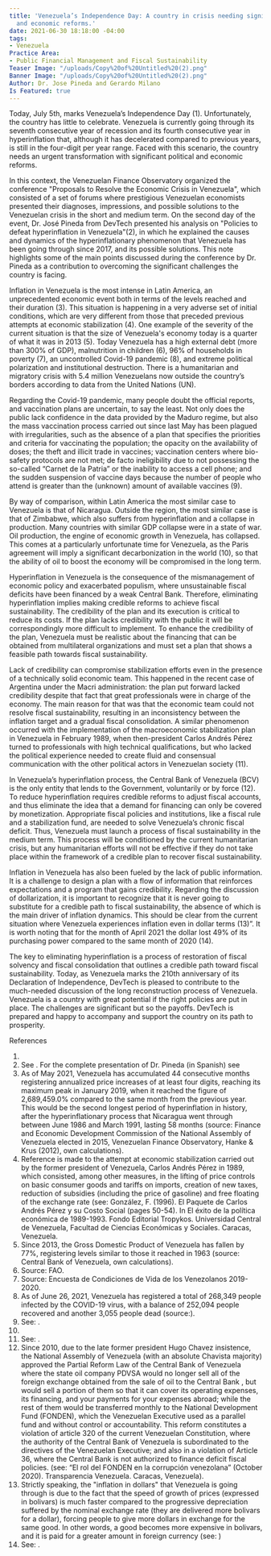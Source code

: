 ```yaml
---
title: 'Venezuela’s Independence Day: A country in crisis needing significant political
  and economic reforms.'
date: 2021-06-30 18:18:00 -04:00
tags:
- Venezuela
Practice Area:
- Public Financial Management and Fiscal Sustainability
Teaser Image: "/uploads/Copy%20of%20Untitled%20(2).png"
Banner Image: "/uploads/Copy%20of%20Untitled%20(2).png"
Author: Dr. Jose Pineda and Gerardo Milano
Is Featured: true
---
```


Today, July 5th, marks Venezuela’s Independence Day (1).   Unfortunately, the country has little to celebrate. Venezuela is currently going through its seventh consecutive year of recession and its fourth consecutive year in hyperinflation that, although it has decelerated compared to previous years, is still in the four-digit per year range. Faced with this scenario, the country needs an urgent transformation with significant political and economic reforms. 

In this context, the Venezuelan Finance Observatory organized the conference "Proposals to Resolve the Economic Crisis in Venezuela", which consisted of a set of forums where prestigious Venezuelan economists presented their diagnoses, impressions, and possible solutions to the Venezuelan crisis in the short and medium term. On the second day of the event, Dr. José Pineda from DevTech presented his analysis on "Policies to defeat hyperinflation in Venezuela"(2), in which he explained the causes and dynamics of the hyperinflationary phenomenon that Venezuela has been going through since 2017, and its possible solutions. This note highlights some of the main points discussed during the conference by Dr. Pineda as a contribution to overcoming the significant challenges the country is facing.

Inflation in Venezuela is the most intense in Latin America, an unprecedented economic event both in terms of the levels reached and their duration (3). This situation is happening in a very adverse set of initial conditions, which are very different from those that preceded previous attempts at economic stabilization (4). One example of the severity of the current situation is that the size of Venezuela's economy today is a quarter of what it was in 2013 (5). Today Venezuela has a high external debt (more than 300% of GDP), malnutrition in children (6), 96% of households in poverty (7), an uncontrolled Covid-19 pandemic (8), and extreme political polarization and institutional destruction. There is a humanitarian and migratory crisis with 5.4 million Venezuelans now outside the country’s borders according to data from the United Nations (UN).

Regarding the Covid-19 pandemic, many people doubt the official reports, and vaccination plans are uncertain, to say the least. Not only does the public lack confidence in the data provided by the Maduro regime, but also the mass vaccination process carried out since last May has been plagued with irregularities, such as the absence of a plan that specifies the priorities and criteria for vaccinating the population; the opacity on the availability of doses; the theft and illicit trade in vaccines; vaccination centers where bio-safety protocols are not met; de facto ineligibility due to not possessing the so-called “Carnet de la Patria” or the inability to access a cell phone; and the sudden suspension of vaccine days because the number of people who attend is greater than the (unknown) amount of available vaccines (9).

By way of comparison, within Latin America the most similar case to Venezuela is that of Nicaragua. Outside the region, the most similar case is that of Zimbabwe, which also suffers from hyperinflation and a collapse in production. Many countries with similar GDP collapse were in a state of war. Oil production, the engine of economic growth in Venezuela, has collapsed. This comes at a particularly unfortunate time for Venezuela, as the Paris agreement will imply a significant decarbonization in the world (10), so that the ability of oil to boost the economy will be compromised in the long term. 

Hyperinflation in Venezuela is the consequence of the mismanagement of economic policy and exacerbated populism, where unsustainable fiscal deficits have been financed by a weak Central Bank. Therefore, eliminating hyperinflation implies making credible reforms to achieve fiscal sustainability. The credibility of the plan and its execution is critical to reduce its costs. If the plan lacks credibility with the public it will be correspondingly more difficult to implement. To enhance the credibility of the plan, Venezuela must be realistic about the financing that can be obtained from multilateral organizations and must set a plan that shows a feasible path towards fiscal sustainability.

Lack of credibility can compromise stabilization efforts even in the presence of a technically solid economic team. This happened in the recent case of Argentina under the Macri administration: the plan put forward lacked credibility despite that fact that great professionals were in charge of the economy. The main reason for that was that the economic team could not resolve fiscal sustainability, resulting in an inconsistency between the inflation target and a gradual fiscal consolidation. A similar phenomenon occurred with the implementation of the macroeconomic stabilization plan in Venezuela in February 1989, when then-president Carlos Andrés Pérez turned to professionals with high technical qualifications, but who lacked the political experience needed to create fluid and consensual communication with the other political actors in Venezuelan society (11).

In Venezuela’s hyperinflation process, the Central Bank of Venezuela (BCV) is the only entity that lends to the Government, voluntarily or by force (12). To reduce hyperinflation requires credible reforms to adjust fiscal accounts, and thus eliminate the idea that a demand for financing can only be covered by monetization. Appropriate fiscal policies and institutions, like a fiscal rule and a stabilization fund, are needed to solve Venezuela’s chronic fiscal deficit. Thus, Venezuela must launch a process of fiscal sustainability in the medium term. This process will be conditioned by the current humanitarian crisis, but any humanitarian efforts will not be effective if they do not take place within the framework of a credible plan to recover fiscal sustainability.


Inflation in Venezuela has also been fueled by the lack of public information. It is a challenge to design a plan with a flow of information that reinforces expectations and a program that gains credibility. Regarding the discussion of dollarization, it is important to recognize that it is never going to substitute for a credible path to fiscal sustainability, the absence of which is the main driver of inflation dynamics. This should be clear from the current situation where Venezuela experiences inflation even in dollar terms (13)”. It is worth noting that for the month of April 2021 the dollar lost 49% of its purchasing power compared to the same month of 2020 (14).


The key to eliminating hyperinflation is a process of restoration of fiscal solvency and fiscal consolidation that outlines a credible path toward fiscal sustainability. Today, as Venezuela marks the 210th anniversary of its Declaration of Independence, DevTech is pleased to contribute to the much-needed discussion of the long reconstruction process of Venezuela. Venezuela is a country with great potential if the right policies are put in place. The challenges are significant but so the payoffs. DevTech is prepared and happy to accompany and support the country on its path to prosperity.


References
1. [](https://en.wikipedia.org/wiki/Independence_Day_(Venezuela))
2. See [](https://observatoriodefinanzas.com/jose-pineda-abatir-la-hiperinflacion-en-venezuela-implica-hacer-reformas-creibles-para-lograr-la-sostenibilidad-fiscal/). For the complete presentation of Dr. Pineda (in Spanish) see [](https://www.youtube.com/watch?v=adsM3mfFSxs) 
3. As of May 2021, Venezuela has accumulated 44 consecutive months registering annualized price increases of at least four digits, reaching its maximum peak in January 2019, when it reached the figure of 2,689,459.0% compared to the same month from the previous year. This would be the second longest period of hyperinflation in history, after the hyperinflationary process that Nicaragua went through between June 1986 and March 1991, lasting 58 months (source: Finance and Economic Development Commission of the National Assembly of Venezuela elected in 2015, Venezuelan Finance Observatory, Hanke & Krus (2012), own calculations).
4. Reference is made to the attempt at economic stabilization carried out by the former president of Venezuela, Carlos Andrés Pérez in 1989, which consisted, among other measures, in the lifting of price controls on basic consumer goods and tariffs on imports, creation of new taxes, reduction of subsidies (including the price of gasoline) and free floating of the exchange rate (see: González, F. (1996). El Paquete de Carlos Andrés Pérez y su Costo Social (pages 50-54). In El éxito de la política económica de 1989-1993. Fondo Editorial Tropykos. Universidad Central de Venezuela, Facultad de Ciencias Económicas y Sociales. Caracas, Venezuela.
5. Since 2013, the Gross Domestic Product of Venezuela has fallen by 77%, registering levels similar to those it reached in 1963 (source: Central Bank of Venezuela, own calculations).
6. Source: FAO.
7. Source: Encuesta de Condiciones de Vida de los Venezolanos 2019-2020.  
8. As of June 26, 2021, Venezuela has registered a total of 268,349 people infected by the COVID-19 virus, with a balance of 252,094 people recovered and another 3,055 people dead (source:[](https://www.worldometers.info/coronavirus/country/venezuela)).
9. See: [](https://transparencia.org.ve/saludcritica/2021/06/18/siete-irregularidades-de-la-vacunacion-anti-covid-19-en-venezuela/).
10. [](https://unfccc.int/process-and-meetings/the-paris-agreement/the-paris-agreement)       
11. See: [](https://prodavinci.com/cap-del-tranco-a-la-coronacion/). 
12. Since 2010, due to the late former president Hugo Chavez insistence, the National Assembly of Venezuela (with an absolute Chavista majority) approved the Partial Reform Law of the Central Bank of Venezuela where the state oil company PDVSA would no longer sell all of the foreign exchange obtained from the sale of oil to the Central Bank , but would sell a portion of them so that it can cover its operating expenses, its financing, and your payments for your expenses abroad; while the rest of them would be transferred monthly to the National Development Fund (FONDEN), which the Venezuelan Executive used as a parallel fund and without control or accountability.
This reform constitutes a violation of article 320 of the current Venezuelan Constitution, where the authority of the Central Bank of Venezuela is subordinated to the directives of the Venezuelan Executive; and also in a violation of Article 36, where the Central Bank is not authorized to finance deficit fiscal policies. (see: “El rol del FONDEN en la corrupción venezolana” (October 2020). Transparencia Venezuela. Caracas, Venezuela).
13. Strictly speaking, the "inflation in dollars" that Venezuela is going through is due to the fact that the speed of growth of prices (expressed in bolivars) is much faster compared to the progressive depreciation suffered by the nominal exchange rate (they are delivered more bolivars for a dollar), forcing people to give more dollars in exchange for the same good. In other words, a good becomes more expensive in bolivars, and it is paid for a greater amount in foreign currency (see: [](https://eldiario.com/2020/11/21/inflacion-en-dolares-venezuela-economia/))
14. See: [](https://www.elimpulso.com/2021/06/04/en-un-ano-el-dolar-perdio-49-de-su-poder-de-compra-para-adquirir-alimentos/).    


